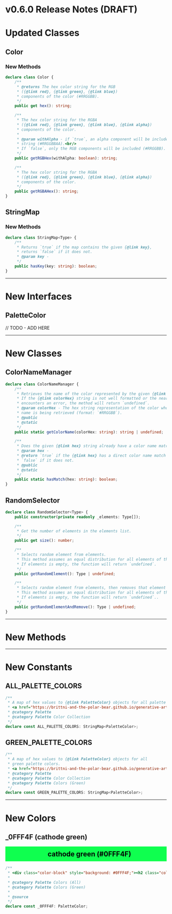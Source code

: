 <style>
div.color-block {
    text-align: center;
}

h2.color-block {
    width: 100%;
    margin: 0;
    padding: 0.5em;
}

h2.black-pass {
    color: black;
}

h2.white-pass {
    color: white;
}
</style>

# v0.6.0 Release Notes (DRAFT)

# Updated Classes

## Color

### New Methods

```typescript
declare class Color {
    /**
     * @returns The hex color string for the RGB
     * ({@link red}, {@link green}, {@link blue})
     * components of the color (#RRGGBB).
     */
    public get hex(): string;

    /**
     * The hex color string for the RGBA
     * ({@link red}, {@link green}, {@link blue}, {@link alpha})
     * components of the color.
     *
     * @param withAlpha - if `true`, an alpha component will be included in the hex
     * string (#RRGGBBAA).<br/>
     * If `false`, only the RGB components will be included (#RRGGBB).
     */
    public getRGBHex(withAlpha: boolean): string;

    /**
     * The hex color string for the RGBA
     * ({@link red}, {@link green}, {@link blue}, {@link alpha})
     * components of the color.
     */
    public getRGBAHex(): string;
}
```

## StringMap

### New Methods

```typescript
declare class StringMap<Type> {
    /**
     * Returns `true` if the map contains the given {@link key},
     * returns `false` if it does not.
     * @param key -
     */
    public hasKey(key: string): boolean;
}
```

----

# New Interfaces

## PaletteColor

// TODO - ADD HERE

----

# New Classes

## ColorNameManager

```typescript
declare class ColorNameManager {
    /**
     * Retrieves the name of the color represented by the given {@link colorHex}.
     * If the {@link colorHex} string is not well formatted or the nearest color function
     * encounters an error, the method will return `undefined`.
     * @param colorHex - The hex string representation of the color whose
     * name is being retrieved (format: `#RRGGBB`).
     * @public
     * @static
     */
    public static getColorName(colorHex: string): string | undefined;

    /**
     * Does the given {@link hex} string already have a color name match?
     * @param hex -
     * @return `true` if the {@link hex} has a direct color name match in the manager,
     * `false` if it does not.
     * @public
     * @static
     */
    public static hasMatch(hex: string): boolean;
}
```

## RandomSelector

```typescript
declare class RandomSelector<Type> {
    public constructor(private readonly _elements: Type[]);

    /**
     * Get the number of elements in the elements list.
     */
    public get size(): number;

    /**
     * Selects random element from elements.
     * This method assumes an equal distribution for all elements of the list.
     * If elements is empty, the function will return `undefined`.
     */
    public getRandomElement(): Type | undefined;

    /**
     * Selects random element from elements, then removes that element from the list.
     * This method assumes an equal distribution for all elements of the list.
     * If elements is empty, the function will return `undefined`..
     */
    public getRandomElementAndRemove(): Type | undefined;
}
```

----

# New Methods

----

# New Constants

## ALL_PALETTE_COLORS

```typescript
/**
 * A map of hex values to {@link PaletteColor} objects for all palette colors.
 * <a href="https://brittni-and-the-polar-bear.github.io/generative-art-library/colors/all-colors.html" target="_blank" rel="noopener noreferrer">See the Colors</a>
 * @category Palette
 * @category Palette Color Collection
 */
declare const ALL_PALETTE_COLORS: StringMap<PaletteColor>;
```

## GREEN_PALETTE_COLORS

```typescript
/**
 * A map of hex values to {@link PaletteColor} objects for all
 * green palette colors.
 * <a href="https://brittni-and-the-polar-bear.github.io/generative-art-library/colors/all-colors.html#green" target="_blank" rel="noopener noreferrer">See the Colors</a>
 * @category Palette
 * @category Palette Color Collection
 * @category Palette Colors (Green)
 */
declare const GREEN_PALETTE_COLORS: StringMap<PaletteColor>;
```

----

# New Colors

## _0FFF4F (cathode green)

<div class="color-block" style="background: #0FFF4F;"><h2 class="color-block black-pass">cathode green (#0FFF4F)</h2></div>

```typescript
/**
 * <div class="color-block" style="background: #0FFF4F;"><h2 class="color-block black-pass">cathode green (#0FFF4F)</h2></div>
 *
 * @category Palette Colors (All)
 * @category Palette Colors (Green)
 *
 * @source
 */
declare const _0FFF4F: PaletteColor;
```
